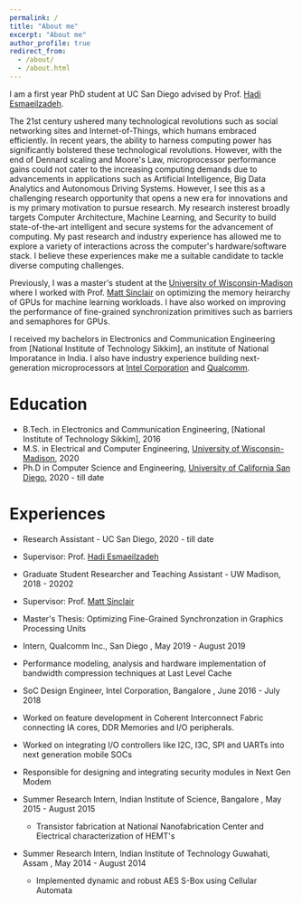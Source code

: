 ```yaml
---
permalink: /
title: "About me"
excerpt: "About me"
author_profile: true
redirect_from: 
  - /about/
  - /about.html
---
```


I am a first year PhD student at UC San Diego advised by Prof. [Hadi Esmaeilzadeh](http://cseweb.ucsd.edu/~hadi/?_ga=2.110419333.1876160750.1591468451-1462078445.1575245181).


The 21st century ushered many technological revolutions such as social networking sites and Internet-of-Things, which humans embraced efficiently. In recent years, the ability to harness computing power has significantly bolstered these technological revolutions. However, with the end of Dennard scaling and Moore's Law, microprocessor performance gains could not cater to the increasing computing demands due to advancements in applications such as Artificial Intelligence, Big Data Analytics and Autonomous Driving Systems. However, I see this as a challenging research opportunity that opens a new era for innovations and is my primary motivation to pursue research. My research insterest broadly targets Computer Architecture, Machine Learning, and Security to build state-of-the-art intelligent and secure systems for the advancement of computing. My past research and industry experience has allowed me to explore a variety of interactions across the computer's hardware/software stack. I believe these experiences make me a suitable candidate to tackle diverse computing challenges.

Previously, I was a master's student at the [University of Wisconsin-Madison](https://www.wisc.edu/) where I worked with Prof. [Matt Sinclair](http://pages.cs.wisc.edu/~sinclair/) on optimizing the memory heirarchy of GPUs for machine learning workloads. I have also worked on improving the performance of fine-grained synchronization primitives such as barriers and semaphores for GPUs.

I received my bachelors in Electronics and Communication Engineering from [National Institute of Technology Sikkim], an institute of National Imporatance in India. I also have industry experience building next-generation microprocessors at [Intel Corporation](https://www.intel.com/) and [Qualcomm](https://www.qualcomm.com/).

Education
 ======
* B.Tech. in Electronics and Communication Engineering,  [National Institute of Technology Sikkim], 2016
* M.S. in Electrical and Computer Engineering, [University of Wisconsin-Madison](https://www.wisc.edu/), 2020
* Ph.D in Computer Science and Engineering, [University of California San Diego](https://cse.ucsd.edu/), 2020 - till date
 
Experiences
 ======

 * Research Assistant - UC San Diego, 2020 - till date
  * Supervisor: Prof. [Hadi Esmaeilzadeh](http://cseweb.ucsd.edu/~hadi/?_ga=2.110419333.1876160750.1591468451-1462078445.1575245181)
   
 * Graduate Student Researcher and Teaching Assistant - UW Madison, 2018 - 20202
  * Supervisor:  Prof. [Matt Sinclair](http://pages.cs.wisc.edu/~sinclair/)
  * Master's Thesis:  Optimizing Fine-Grained Synchronzation in Graphics Processing Units
 
 * Intern, Qualcomm Inc., San Diego , May 2019 - August 2019
  * Performance modeling, analysis and hardware implementation of bandwidth compression techniques at Last Level Cache
   
 * SoC Design Engineer, Intel Corporation, Bangalore , June 2016 - July 2018
  * Worked on feature development in Coherent Interconnect Fabric connecting IA cores, DDR Memories and I/O peripherals.
  * Worked on integrating I/O controllers like I2C, I3C, SPI and UARTs into next generation mobile SOCs
  * Responsible for designing and integrating security modules in Next Gen Modem
  
* Summer Research Intern, Indian Institute of Science, Bangalore , May 2015 - August 2015
   * Transistor fabrication at National Nanofabrication Center and Electrical characterization of HEMT's
  
* Summer Research Intern, Indian Institute of Technology Guwahati, Assam , May 2014 - August 2014
   * Implemented dynamic and robust AES S-Box using Cellular Automata
   

